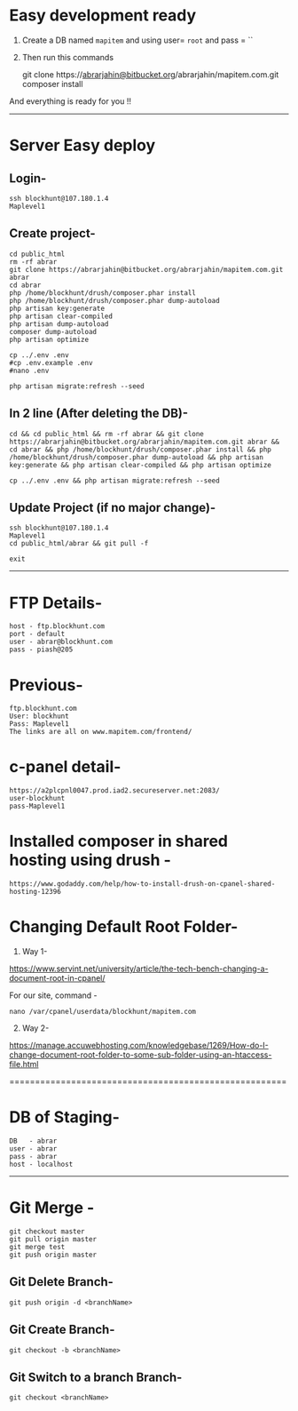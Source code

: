# Easy development ready #

1. Create a DB named `mapitem` and using user= `root` and pass = ``
2. Then run this commands

	git clone https://abrarjahin@bitbucket.org/abrarjahin/mapitem.com.git
	composer install

And everything is ready for you !!

___________________________________________________________________________

# Server Easy deploy #

Login-
------

	ssh blockhunt@107.180.1.4
	Maplevel1

Create project-
---------------

	cd public_html
	rm -rf abrar
	git clone https://abrarjahin@bitbucket.org/abrarjahin/mapitem.com.git abrar
	cd abrar
	php /home/blockhunt/drush/composer.phar install
	php /home/blockhunt/drush/composer.phar dump-autoload
	php artisan key:generate
	php artisan clear-compiled 
	php artisan dump-autoload
	composer dump-autoload
	php artisan optimize

	cp ../.env .env
	#cp .env.example .env
	#nano .env

	php artisan migrate:refresh --seed

In 2 line (After deleting the DB)-
----------------------------------

	cd && cd public_html && rm -rf abrar && git clone https://abrarjahin@bitbucket.org/abrarjahin/mapitem.com.git abrar && cd abrar && php /home/blockhunt/drush/composer.phar install && php /home/blockhunt/drush/composer.phar dump-autoload && php artisan key:generate && php artisan clear-compiled && php artisan optimize

	cp ../.env .env && php artisan migrate:refresh --seed

Update Project (if no major change)-
------------------------------------

	ssh blockhunt@107.180.1.4
	Maplevel1
	cd public_html/abrar && git pull -f

	exit

___________________________________________________________________________________________

FTP Details-
============================

	host - ftp.blockhunt.com
	port - default
	user - abrar@blockhunt.com
	pass - piash@205

Previous-
=====================================================

	ftp.blockhunt.com
	User: blockhunt
	Pass: Maplevel1
	The links are all on www.mapitem.com/frontend/

c-panel detail-
===============

	https://a2plcpnl0047.prod.iad2.secureserver.net:2083/
	user-blockhunt
	pass-Maplevel1

Installed composer in shared hosting using drush -
==================================================

	https://www.godaddy.com/help/how-to-install-drush-on-cpanel-shared-hosting-12396

Changing Default Root Folder-
=============================

1. Way 1-

https://www.servint.net/university/article/the-tech-bench-changing-a-document-root-in-cpanel/

For our site, command -

	nano /var/cpanel/userdata/blockhunt/mapitem.com

2. Way 2-

https://manage.accuwebhosting.com/knowledgebase/1269/How-do-I-change-document-root-folder-to-some-sub-folder-using-an-htaccess-file.html

======================================================

DB of Staging-
===================

	DB   - abrar
	user - abrar
	pass - abrar
	host - localhost

------------------------------------------------------

Git Merge -
===========

	git checkout master
	git pull origin master
	git merge test
	git push origin master

Git Delete Branch-
------------------

	git push origin -d <branchName>

Git Create Branch-
------------------

	git checkout -b <branchName>

Git Switch to a branch Branch-
------------------------------

	git checkout <branchName>
